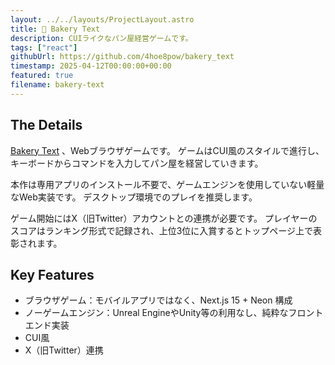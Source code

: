 ```yaml
---
layout: ../../layouts/ProjectLayout.astro
title: 🚀 Bakery Text
description: CUIライクなパン屋経営ゲームです。
tags: ["react"]
githubUrl: https://github.com/4hoe8pow/bakery_text
timestamp: 2025-04-12T00:00:00+00:00
featured: true
filename: bakery-text
---
```


## The Details

[Bakery Text](https://bakery-text-grillware.vercel.app) 、Webブラウザゲームです。
ゲームはCUI風のスタイルで進行し、キーボードからコマンドを入力してパン屋を経営していきます。

本作は専用アプリのインストール不要で、ゲームエンジンを使用していない軽量なWeb実装です。
デスクトップ環境でのプレイを推奨します。

ゲーム開始にはX（旧Twitter）アカウントとの連携が必要です。
プレイヤーのスコアはランキング形式で記録され、上位3位に入賞するとトップページ上で表彰されます。

## Key Features

- ブラウザゲーム：モバイルアプリではなく、Next.js 15 + Neon 構成
- ノーゲームエンジン：Unreal EngineやUnity等の利用なし、純粋なフロントエンド実装
- CUI風
- X（旧Twitter）連携
